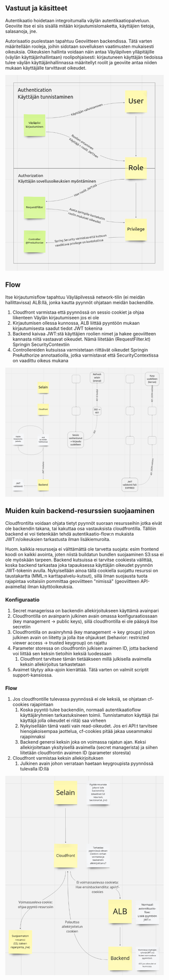 ## Vastuut ja käsitteet

Autentikaatio hoidetaan integroitumalla väylän autentikaatiopalveluun. Geoviite itse ei siis sisällä mitään kirjautumislomaketta, käyttäjien tietoja, salasanoja, jne.

Autorisaatio puolestaan tapahtuu Geoviitteen backendissa. Tätä varten määritellään rooleja, joihin sidotaan sovelluksen vaatimusten mukaisesti oikeuksia. Oikeuksien hallinta voidaan näin antaa Väyläpilven ylläpitäjille (väylän käyttäjänhallintaan) roolipohjaisesti: kirjautuneen käyttäjän tiedoissa tulee väylän käyttäjänhallinnassa määritellyt roolit ja geoviite antaa niiden mukaan käyttäjälle tarvittavat oikeudet.

![](auth_concepts.png)

## Flow

Itse kirjautumisflow tapahtuu Väyläpilvessä network-tilin (ei meidän hallittavissa) ALB:llä, jonka kautta pyynnöt ohjataan meidän backendille.

1. Cloudfront varmistaa että pyynnössä on sessio cookiet ja ohjaa liikenteen Väylän kirjautumiseen jos ei ole
2. Kirjautumisen ollessa kunnossa, ALB liittää pyyntöön mukaan kirjautumisesta saadut tiedot JWT tokenina
3. Backend kaivaa JWT:stä käyttäjien roolien nimet ja hakee geoviitteen kannasta niitä vastaavat oikeudet. Nämä liitetään (RequestFilter.kt) Springin SecurityContextiin
4. Controllereiden kutsuissa varmistetaan riittävät oikeudet Springin PreAuthorize annotaatioilla, jotka varmistavat että SecurityContextissa on vaadittu oikeus mukana

![](auth_flow.png)

## Muiden kuin backend-resurssien suojaaminen

Cloudfrontilta voidaan ohjata tietyt pyynnöt suoraan resursseihin jotka eivät ole backendin takana, tai kakuttaa osa vastauksista cloudfrontilla. Tällöin backend ei voi tietenkään tehdä autentikaatio-flow:n mukaista JWT:n/oikeuksien tarkastusta ilman lisäkiemuroita.

Huom. kaikkia resursseja ei välttämättä ole tarvetta suojata: esim frontend koodi on kaikki avointa, joten niistä buildatun bundlen suojaaminen S3:ssa ei ole myöskään tarpeen. Backend kutsuissa ei tarvitse cookiesta välittää, koska backend tarkastaa joka tapauksessa käyttäjän oikeudet pyynnön JWT-tokenin avulla. Nykyisellään ainoa tällä cookiella suojattu resurssi on taustakartta (MML:n karttapalvelu-kutsut), sillä ilman suojausta tuota rajapintaa voitaisiin pommittaa geoviitteen "nimissä" (geoviitteen API-avaimella) ilman käyttöoikeuksia.

### Konfiguraatio

1. Secret managerissa on backendin allekirjoitukseen käyttämä avainpari
2. Cloudfrontilla on avainparin julkinen avain omassa konfiguraatiossaan (key management → public keys), sillä cloudfrontilla ei ole pääsyä itse secretiin
3. Cloudfrontilla on avainryhmä (key management → key groups) johon julkinen avain on liitetty ja jolla itse ohjaukset (behavior: restricted viewer access → trusted keygroup) on rajattu
4. Parameter storessa on cloudfrontin julkisen avaimen ID, jotta backend voi liittää sen keksin tietoihin keksiä luodessaan
   1. Cloudfront tarvitsee tämän tietääkseen millä julkisella avaimella keksin allekirjoitus tarkastetaan
5. Avaimet täytyy aika-ajoin kierrättää. Tätä varten on valmiit scriptit support-kansiossa.

### Flow
1. Jos cloudfrontille tulevassa pyynnössä ei ole keksiä, se ohjataan cf-cookies rajapintaan
    1. Koska pyyntö tulee backendiin, normaali autentikaatioflow käyttäjäryhmien tarkastuksineen toimii. Tunnistamaton käyttäjä (tai käyttäjä jolla oikeudet ei riitä) saa virheen
    2. Nykyisellään tämä vaatii vain read-oikeudet. Jos eri API:t tarvitsee hienojakoisempaa jaottelua, cf-cookies pitää jakaa useammaksi rajapinnaksi
    3. Backend generoi keksin joka on voimassa rajatun ajan. Keksi allekirjoitetaan yksityisellä avaimella (secret managerista) ja siihen liitetään cloudfrontin avaimen ID (parameter storesta)
2. Cloudfront varmistaa keksin allekirjoituksen
    1. Julkinen avain johon verrataan haetaan keygroupista pyynnössä tulevalla ID:llä

![](auth_flow2.png)
